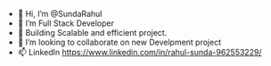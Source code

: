 - 👋 Hi, I’m @SundaRahul
- 👀 I’m Full Stack Developer 
- 🌱 Building Scalable and efficient project.
- 💞️ I’m looking to collaborate on new Develpment project 
- 📫 LinkedIn https://www.linkedin.com/in/rahul-sunda-962553229/


<!---
SundaRahul/SundaRahul is a ✨ special ✨ repository because its `README.md` (this file) appears on your GitHub profile.
You can click the Preview link to take a look at your changes.
--->
